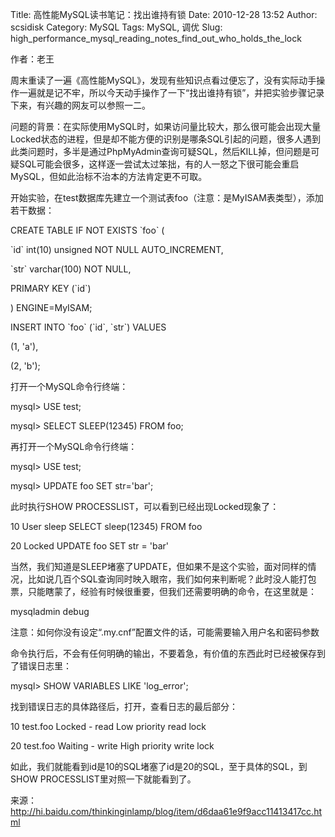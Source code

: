 Title: 高性能MySQL读书笔记：找出谁持有锁
Date: 2010-12-28 13:52
Author: scsidisk
Category: MySQL
Tags: MySQL, 调优
Slug: high_performance_mysql_reading_notes_find_out_who_holds_the_lock

作者：老王

周末重读了一遍《高性能MySQL》，发现有些知识点看过便忘了，没有实际动手操作一遍就是记不牢，所以今天动手操作了一下“找出谁持有锁”，并把实验步骤记录下来，有兴趣的网友可以参照一二。

问题的背景：在实际使用MySQL时，如果访问量比较大，那么很可能会出现大量Locked状态的进程，但是却不能方便的识别是哪条SQL引起的问题，很多人遇到此类问题时，多半是通过PhpMyAdmin查询可疑SQL，然后KILL掉，但问题是可疑SQL可能会很多，这样逐一尝试太过笨拙，有的人一怒之下很可能会重启MySQL，但如此治标不治本的方法肯定更不可取。

开始实验，在test数据库先建立一个测试表foo（注意：是MyISAM表类型），添加若干数据：

CREATE TABLE IF NOT EXISTS \`foo\` (

\`id\` int(10) unsigned NOT NULL AUTO\_INCREMENT,

\`str\` varchar(100) NOT NULL,

PRIMARY KEY (\`id\`)

) ENGINE=MyISAM;

INSERT INTO \`foo\` (\`id\`, \`str\`) VALUES

(1, 'a'),

(2, 'b');

打开一个MySQL命令行终端：

mysql\> USE test;

mysql\> SELECT SLEEP(12345) FROM foo;

再打开一个MySQL命令行终端：

mysql\> USE test;

mysql\> UPDATE foo SET str='bar';

此时执行SHOW PROCESSLIST，可以看到已经出现Locked现象了：

10 User sleep SELECT sleep(12345) FROM foo

20 Locked UPDATE foo SET str = 'bar'

当然，我们知道是SLEEP堵塞了UPDATE，但如果不是这个实验，面对同样的情况，比如说几百个SQL查询同时映入眼帘，我们如何来判断呢？此时没人能打包票，只能瞎蒙了，经验有时候很重要，但我们还需要明确的命令，在这里就是：

mysqladmin debug

注意：如何你没有设定“.my.cnf”配置文件的话，可能需要输入用户名和密码参数

命令执行后，不会有任何明确的输出，不要着急，有价值的东西此时已经被保存到了错误日志里：

mysql\> SHOW VARIABLES LIKE 'log\_error';

找到错误日志的具体路径后，打开，查看日志的最后部分：

10 test.foo Locked - read Low priority read lock

20 test.foo Waiting - write High priority write lock

如此，我们就能看到id是10的SQL堵塞了id是20的SQL，至于具体的SQL，到SHOW
PROCESSLIST里对照一下就能看到了。

来源：http://hi.baidu.com/thinkinginlamp/blog/item/d6daa61e9f9acc11413417cc.html

<div class="posttagsblock">
</div>

